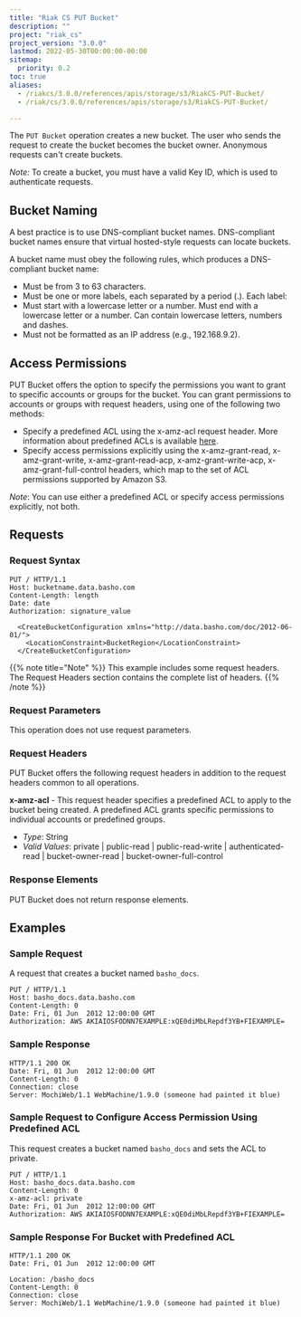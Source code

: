 ```yaml
---
title: "Riak CS PUT Bucket"
description: ""
project: "riak_cs"
project_version: "3.0.0"
lastmod: 2022-05-30T00:00:00-00:00
sitemap:
  priority: 0.2
toc: true
aliases:
  - /riakcs/3.0.0/references/apis/storage/s3/RiakCS-PUT-Bucket/
  - /riak/cs/3.0.0/references/apis/storage/s3/RiakCS-PUT-Bucket/

---
```


The `PUT Bucket` operation creates a new bucket. The user who sends the request to create the bucket becomes the bucket owner. Anonymous requests can't create buckets.

*Note:* To create a bucket, you must have a valid Key ID, which is used to authenticate requests.

## Bucket Naming

A best practice is to use DNS-compliant bucket names. DNS-compliant bucket names ensure that virtual hosted-style requests can locate buckets.

A bucket name must obey the following rules, which produces a DNS-compliant bucket name:

* Must be from 3 to 63 characters.
* Must be one or more labels, each separated by a period (.). Each label:
* Must start with a lowercase letter or a number. Must end with a lowercase letter or a number. Can contain lowercase letters, numbers and dashes.
* Must not be formatted as an IP address (e.g., 192.168.9.2).

## Access Permissions

PUT Bucket offers the option to specify the permissions you want to grant to specific accounts or groups for the bucket. You can grant permissions to accounts or groups with request headers, using one of the following two methods:

* Specify a predefined ACL using the x-amz-acl request header. More information about predefined ACLs is available [here](http://docs.amazonwebservices.com/AmazonS3/latest/dev/ACLOverview.html#CannedACL).
* Specify access permissions explicitly using the x-amz-grant-read, x-amz-grant-write, x-amz-grant-read-acp, x-amz-grant-write-acp, x-amz-grant-full-control headers, which map to the set of ACL permissions supported by Amazon S3.

*Note*: You can use either a predefined ACL or specify access permissions explicitly, not both.

## Requests

### Request Syntax

```
PUT / HTTP/1.1
Host: bucketname.data.basho.com
Content-Length: length
Date: date
Authorization: signature_value

  <CreateBucketConfiguration xmlns="http://data.basho.com/doc/2012-06-01/">
    <LocationConstraint>BucketRegion</LocationConstraint>
  </CreateBucketConfiguration>
```
{{% note title="Note" %}}
This example includes some request headers. The Request Headers section
contains the complete list of headers.
{{% /note %}}

### Request Parameters

This operation does not use request parameters.

### Request Headers

PUT Bucket offers the following request headers in addition to the request headers common to all operations.

**x-amz-acl** - This request header specifies a predefined ACL to apply to the bucket being created. A predefined ACL grants specific permissions to individual accounts or predefined groups.

* *Type*: String
* *Valid Values*: private | public-read | public-read-write | authenticated-read | bucket-owner-read | bucket-owner-full-control

### Response Elements

PUT Bucket does not return response elements.

## Examples

### Sample Request

A request that creates a bucket named `basho_docs`.

```
PUT / HTTP/1.1
Host: basho_docs.data.basho.com
Content-Length: 0
Date: Fri, 01 Jun  2012 12:00:00 GMT
Authorization: AWS AKIAIOSFODNN7EXAMPLE:xQE0diMbLRepdf3YB+FIEXAMPLE=
```

### Sample Response

```
HTTP/1.1 200 OK
Date: Fri, 01 Jun  2012 12:00:00 GMT
Content-Length: 0
Connection: close
Server: MochiWeb/1.1 WebMachine/1.9.0 (someone had painted it blue)
```

### Sample Request to Configure Access Permission Using Predefined ACL

This request creates a bucket named `basho_docs` and sets the ACL to private.

```
PUT / HTTP/1.1
Host: basho_docs.data.basho.com
Content-Length: 0
x-amz-acl: private
Date: Fri, 01 Jun  2012 12:00:00 GMT
Authorization: AWS AKIAIOSFODNN7EXAMPLE:xQE0diMbLRepdf3YB+FIEXAMPLE=
```

### Sample Response For Bucket with Predefined ACL

```
HTTP/1.1 200 OK
Date: Fri, 01 Jun  2012 12:00:00 GMT

Location: /basho_docs
Content-Length: 0
Connection: close
Server: MochiWeb/1.1 WebMachine/1.9.0 (someone had painted it blue)
```

